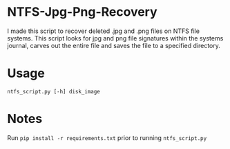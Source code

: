 # NTFS-Jpg-Png-Recovery

I made this script to recover deleted .jpg and .png files on NTFS file systems. This script looks for jpg and png file signatures within the systems journal, carves out the entire file and saves the file to a specified directory. 

# Usage
```
ntfs_script.py [-h] disk_image
```

# Notes
Run ```pip install -r requirements.txt``` prior to running ```ntfs_script.py```

